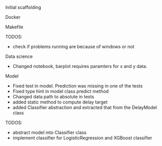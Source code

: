 
Initial scaffolding


Docker

Makefile

TODOS:
- check if problems running are because of windows or not


Data science

- Changed notebook, barplot requires paramters for x and y data.


Model

- Fixed test in model. Prediction was missing in one of the tests
- Fixed type hint in model class predict method
- Changed data path to absolute in tests
- added static method to compute delay target
- added Classifier abstraction and extracted that from the DelayModel class

TODOS:
- abstract model into Classifier class
- implement classifier for LogisticRegression and XGBoost classifier




